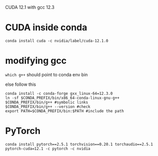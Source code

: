 CUDA 12.1 with gcc 12.3

# CUDA inside conda

`
conda install cuda -c nvidia/label/cuda-12.1.0
`

# modifying gcc
`
which g++
`
should point to conda env bin

else follow this

```
conda install -c conda-forge gxx_linux-64=12.3.0
ln -sf $CONDA_PREFIX/bin/x86_64-conda-linux-gnu-g++ $CONDA_PREFIX/bin/g++ #symbolic links
$CONDA_PREFIX/bin/g++ --version #check
export PATH=$CONDA_PREFIX/bin:$PATH #include the path
```

# PyTorch

```
conda install pytorch==2.5.1 torchvision==0.20.1 torchaudio==2.5.1 pytorch-cuda=12.1 -c pytorch -c nvidia
```
